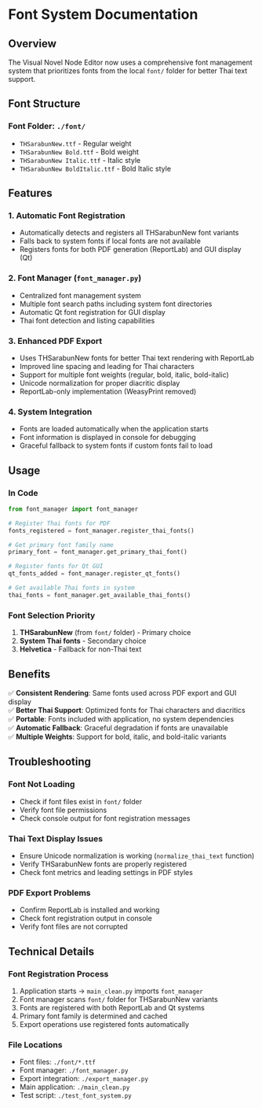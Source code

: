 # Font System Documentation

## Overview
The Visual Novel Node Editor now uses a comprehensive font management system that prioritizes fonts from the local `font/` folder for better Thai text support.

## Font Structure

### Font Folder: `./font/`
- `THSarabunNew.ttf` - Regular weight
- `THSarabunNew Bold.ttf` - Bold weight  
- `THSarabunNew Italic.ttf` - Italic style
- `THSarabunNew BoldItalic.ttf` - Bold Italic style

## Features

### 1. Automatic Font Registration
- Automatically detects and registers all THSarabunNew font variants
- Falls back to system fonts if local fonts are not available
- Registers fonts for both PDF generation (ReportLab) and GUI display (Qt)

### 2. Font Manager (`font_manager.py`)
- Centralized font management system
- Multiple font search paths including system font directories
- Automatic Qt font registration for GUI display
- Thai font detection and listing capabilities

### 3. Enhanced PDF Export
- Uses THSarabunNew fonts for better Thai text rendering with ReportLab
- Improved line spacing and leading for Thai characters
- Support for multiple font weights (regular, bold, italic, bold-italic)
- Unicode normalization for proper diacritic display
- ReportLab-only implementation (WeasyPrint removed)

### 4. System Integration
- Fonts are loaded automatically when the application starts
- Font information is displayed in console for debugging
- Graceful fallback to system fonts if custom fonts fail to load

## Usage

### In Code
```python
from font_manager import font_manager

# Register Thai fonts for PDF
fonts_registered = font_manager.register_thai_fonts()

# Get primary font family name
primary_font = font_manager.get_primary_thai_font()

# Register fonts for Qt GUI
qt_fonts_added = font_manager.register_qt_fonts()

# Get available Thai fonts in system
thai_fonts = font_manager.get_available_thai_fonts()
```

### Font Selection Priority
1. **THSarabunNew** (from `font/` folder) - Primary choice
2. **System Thai fonts** - Secondary choice  
3. **Helvetica** - Fallback for non-Thai text

## Benefits

✅ **Consistent Rendering**: Same fonts used across PDF export and GUI display  
✅ **Better Thai Support**: Optimized fonts for Thai characters and diacritics  
✅ **Portable**: Fonts included with application, no system dependencies  
✅ **Automatic Fallback**: Graceful degradation if fonts are unavailable  
✅ **Multiple Weights**: Support for bold, italic, and bold-italic variants  

## Troubleshooting

### Font Not Loading
- Check if font files exist in `font/` folder
- Verify font file permissions
- Check console output for font registration messages

### Thai Text Display Issues
- Ensure Unicode normalization is working (`normalize_thai_text` function)
- Verify THSarabunNew fonts are properly registered
- Check font metrics and leading settings in PDF styles

### PDF Export Problems
- Confirm ReportLab is installed and working
- Check font registration output in console
- Verify font files are not corrupted

## Technical Details

### Font Registration Process
1. Application starts → `main_clean.py` imports `font_manager`
2. Font manager scans `font/` folder for THSarabunNew variants
3. Fonts are registered with both ReportLab and Qt systems
4. Primary font family is determined and cached
5. Export operations use registered fonts automatically

### File Locations
- Font files: `./font/*.ttf`
- Font manager: `./font_manager.py`
- Export integration: `./export_manager.py`
- Main application: `./main_clean.py`
- Test script: `./test_font_system.py`
